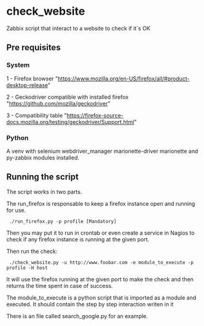 # check_website

Zabbix script that interact to a website to check if it´s OK

## Pre requisites

### System

1 - Firefox browser "<https://www.mozilla.org/en-US/firefox/all/#product-desktop-release>"

2 - Geckodriver compatible with installed firefox "<https://github.com/mozilla/geckodriver>"

3 - Compatibility table "<https://firefox-source-docs.mozilla.org/testing/geckodriver/Support.html>"

### Python

A venv with selenium webdriver_manager marionette-driver marionette and py-zabbix modules installed.

## Running the script

The script works in two parts.

The run_firefox is responsable to keep a firefox instance open and running for use.

```shell
 ./run_firefox.py -p profile [Mandatory]
```

Then you may put it to run in crontab or even create a service in Nagios to check if any firefox instance is running at the given port.

Then run the check:

```shell
 ./check_website.py -u http://www.foobar.com -e module_to_execute -p profile -H host
```

It will use the firefox running at the given port to make the check and then returns the time spent in case of success.

The module_to_execute is a python script that is imported as a module and executed. It should contain the step by step interaction writen in it

There is an file called search_google.py for an example.
